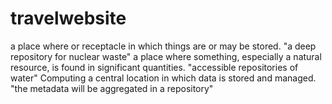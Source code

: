 # travelwebsite
a place where or receptacle in which things are or may be stored.
"a deep repository for nuclear waste"
a place where something, especially a natural resource, is found in significant quantities.
"accessible repositories of water"
Computing
a central location in which data is stored and managed.
"the metadata will be aggregated in a repository"
